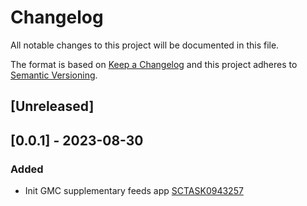 # Changelog

All notable changes to this project will be documented in this file.

The format is based on [Keep a Changelog](http://keepachangelog.com/en/1.0.0/)
and this project adheres to [Semantic Versioning](http://semver.org/spec/v2.0.0.html).

## [Unreleased]

## [0.0.1] - 2023-08-30

### Added

- Init GMC supplementary feeds app [SCTASK0943257](https://whirlpool.service-now.com/nav_to.do?uri=sc_task.do?sys_id=5da9e71e4738b950073e68aaf36d43dc%26sysparm_view=RPTb6af9f9587008954e4bc7447cebb35c7)
